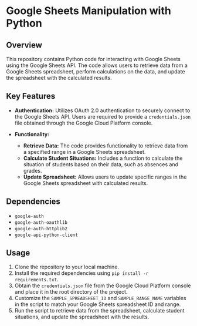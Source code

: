 # Google Sheets Manipulation with Python

## Overview

This repository contains Python code for interacting with Google Sheets using the Google Sheets API. The code allows users to retrieve data from a Google Sheets spreadsheet, perform calculations on the data, and update the spreadsheet with the calculated results.

## Key Features

- **Authentication:** Utilizes OAuth 2.0 authentication to securely connect to the Google Sheets API. Users are required to provide a `credentials.json` file obtained through the Google Cloud Platform console.
  
- **Functionality:**
  - **Retrieve Data:** The code provides functionality to retrieve data from a specified range in a Google Sheets spreadsheet.
  - **Calculate Student Situations:** Includes a function to calculate the situation of students based on their data, such as absences and grades.
  - **Update Spreadsheet:** Allows users to update specific ranges in the Google Sheets spreadsheet with calculated results.

## Dependencies

- `google-auth`
- `google-auth-oauthlib`
- `google-auth-httplib2`
- `google-api-python-client`

## Usage

1. Clone the repository to your local machine.
2. Install the required dependencies using `pip install -r requirements.txt`.
3. Obtain the `credentials.json` file from the Google Cloud Platform console and place it in the root directory of the project.
4. Customize the `SAMPLE_SPREADSHEET_ID` and `SAMPLE_RANGE_NAME` variables in the script to match your Google Sheets spreadsheet ID and range.
5. Run the script to retrieve data from the spreadsheet, calculate student situations, and update the spreadsheet with the results.
